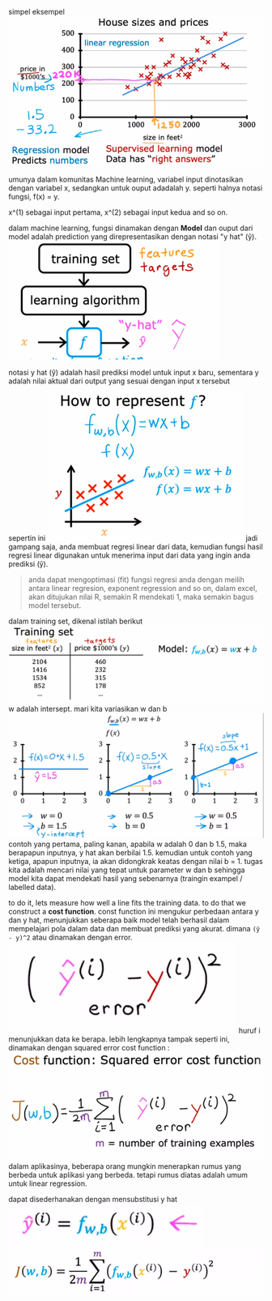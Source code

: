 simpel eksempel
![79834a37e90894c890f02203163ede3a.png](../../../../_resources/79834a37e90894c890f02203163ede3a.png)

umunya dalam komunitas Machine learning, variabel input dinotasikan dengan variabel x, sedangkan untuk ouput adadalah y. seperti halnya notasi fungsi, f(x) = y. 

x^(1) sebagai input pertama, x^(2) sebagai input kedua and so on. 

dalam machine learning, fungsi dinamakan dengan **Model** dan ouput dari model adalah prediction yang direpresentasikan dengan notasi "y hat" (ŷ). 
![4fd7a6ba594f834af42b0c2724f52754.png](../../../../_resources/4fd7a6ba594f834af42b0c2724f52754.png)

notasi y hat (ŷ) adalah hasil prediksi model untuk input x baru, sementara y adalah nilai aktual dari output yang sesuai dengan input x tersebut

sepertin ini
![c90c8bba6d6f177ce3631056817038d2.png](../../../../_resources/c90c8bba6d6f177ce3631056817038d2.png)
jadi gampang saja, anda membuat regresi linear dari data, kemudian fungsi hasil regresi linear digunakan untuk menerima input dari data yang ingin anda prediksi (ŷ).

> anda dapat mengoptimasi (fit) fungsi regresi anda dengan meilih antara linear regresion, exponent regression and so on, dalam excel, akan ditujukan nilai R, semakin R mendekati 1, maka semakin bagus model tersebut. 

dalam training set, dikenal istilah berikut
![de2061adf2aafce2b7dc2eac568032c7.png](../../../../_resources/de2061adf2aafce2b7dc2eac568032c7.png)
w adalah intersept. mari kita variasikan w dan b
![3dc34be2f1d6230fb88a490ec4697865.png](../../../../_resources/3dc34be2f1d6230fb88a490ec4697865.png)
contoh yang pertama, paling kanan, apabila w adalah 0 dan b 1.5, maka berapapun inputnya, y hat akan berbilai 1.5. kemudian untuk contoh yang ketiga, apapun inputnya, ia akan didongkrak keatas dengan nilai b = 1. tugas kita adalah mencari nilai yang tepat untuk parameter w dan b sehingga model kita dapat mendekati hasil yang sebenarnya (traingin exampel / labelled data).

to do it, lets measure how well a line fits the training data. 	to do that we construct a **cost function**. const function ini mengukur perbedaan antara y dan y hat, menunjukkan seberapa baik model telah berhasil dalam mempelajari pola dalam data dan membuat prediksi yang akurat. dimana `(ŷ - y)^2`  atau dinamakan dengan error. 
![897ec46475d1c86a75fb621bfb60d554.png](../../../../_resources/897ec46475d1c86a75fb621bfb60d554.png)
huruf i menunjukkan data ke berapa. lebih lengkapnya tampak seperti ini, dinamakan dengan squared error cost function :
![6e0ef564dbf7eb40900faf0c8a9f883b.png](../../../../_resources/6e0ef564dbf7eb40900faf0c8a9f883b.png)
dalam aplikasinya, beberapa orang mungkin menerapkan rumus yang berbeda untuk aplikasi yang berbeda. tetapi rumus diatas adalah umum untuk linear regression. 

dapat disederhanakan dengan mensubstitusi y hat
![fbd1e2dfc47c5c4ef57a3c61389743ad.png](../../../../_resources/fbd1e2dfc47c5c4ef57a3c61389743ad.png)
![b5f951df0bb289ea0e43bd03430683c0.png](../../../../_resources/b5f951df0bb289ea0e43bd03430683c0.png)
